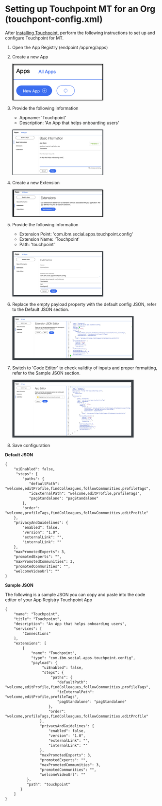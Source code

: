 # Setting up Touchpoint MT for an Org (touchpont-config.xml)

After [Installing Touchpoint](https://help.hcltechsw.com/connections/v6/admin/install/t_install_touchpoint.html), perform the following instructions to set up and configure Touchpoint for MT.    

1.  Open the App Registry (endpoint /appreg/apps)
2.  Create a new App  

     ![images/createapp_tp_mt.png](images/createapp_tp_mt.png)  
         
3.  Provide the following information
      - Appname: 'Touchpoint'
      - Description: 'An App that helps onboarding users'  

      ![images/basicinof_tp_mt.png](images/basicinof_tp_mt.png) 
  
4.  Create a new Extension  

      ![images/extensions_tp_mt.png](images/extensions_tp_mt.png) 
  
5.  Provide the following information
      - Extension Point: 'com.ibm.social.apps.touchpoint.config'
      - Extension Name: 'Touchpoint'
      - Path: 'touchpoint'  

      ![images/extensions_tp_mt_cont.png](images/extensions_tp_mt_cont.png)  
  
6.  Replace the empty payload property with the default config JSON,  refer to the Default JSON section.   

      ![images/json_editor_tp_mt.png](images/json_editor_tp_mt.png)  
  
7.  Switch to 'Code Editor' to check validity of inputs and proper formatting, refer to the Sample JSON section.  

      ![images/code_editor_tp_mt.png](images/code_editor_tp_mt.png)  
  
8.  Save configuration

**Default JSON**

```
{
    "uiEnabled": false,
     "steps": {
        "paths": {
           "defaultPath":
"welcome,editProfile,findColleagues,followCommunities,profileTags",
           "icExternalPath": "welcome,editProfile,profileTags",
           "pagStandalone": "pagStandalone"
        },
        "order":
"welcome,profileTags,findColleagues,followCommunities,editProfile"
    },
    "privacyAndGuidelines": {
        "enabled": false,
        "version": "1.0",
        "externalLink": "",
        "internalLink": ""
    },
    "maxPromotedExperts": 3,
    "promotedExperts": "",
    "maxPromotedCommunities": 3,
    "promotedCommunities": "",
    "welcomeVideoUrl": ""  
}    
```

**Sample JSON**

The following is a sample JSON you can copy and paste into the code editor of your App Registry Touchpoint App

```
{
    "name": "Touchpoint", 
    "title": "Touchpoint",
    "description": "An App that helps onboarding users", 
    "services": [
        "Connections"
    ],
    "extensions": [
        {
            "name": "Touchpoint",
            "type": "com.ibm.social.apps.touchpoint.config", 
            "payload": {
                 "uiEnabled": false, 
                 "steps": {
                     "paths": {                 
                        "defaultPath": 
"welcome,editProfile,findColleagues,followCommunities,profileTags",
                        "icExternalPath": 
"welcome,editProfile,profileTags",
                        "pagStandalone": "pagStandalone"
                    },
                    "order": 
"welcome,profileTags,findColleagues,followCommunities,editProfile"
                },
                "privacyAndGuidelines": { 
                    "enabled": false, 
                    "version": "1.0",
                    "externalLink": "", 
                    "internalLink": ""
                },
                "maxPromotedExperts": 3, 
                "promotedExperts": "", 
                "maxPromotedCommunities": 3, 
                "promotedCommunities": "", 
                "welcomeVideoUrl": ""
          },
          "path": "touchpoint"
       }
    ]
}
```
